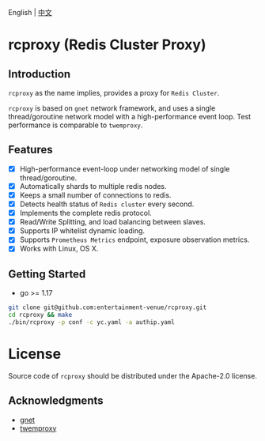 English | [中文](README_ZH.md)

# rcproxy (Redis Cluster Proxy)

## Introduction

`rcproxy` as the name implies, provides a proxy for `Redis Cluster`.

`rcproxy` is based on `gnet` network framework, and uses a single thread/goroutine network model with a high-performance event loop. Test performance is comparable to `twemproxy`.

## Features

- [x] High-performance event-loop under networking model of single thread/goroutine.
- [x] Automatically shards to multiple redis nodes.
- [x] Keeps a small number of connections to redis.
- [x] Detects health status of `Redis cluster` every second.
- [x] Implements the complete redis protocol.
- [x] Read/Write Splitting, and load balancing between slaves.
- [x] Supports IP whitelist dynamic loading.
- [x] Supports `Prometheus Metrics` endpoint, exposure observation metrics.
- [x] Works with Linux, OS X.

## Getting Started

* go >= 1.17

```bash
git clone git@github.com:entertainment-venue/rcproxy.git
cd rcproxy && make
./bin/rcproxy -p conf -c yc.yaml -a authip.yaml
```

# License

Source code of `rcproxy` should be distributed under the Apache-2.0 license.

## Acknowledgments

* [gnet](https://github.com/panjf2000/gnet)
* [twemproxy](https://github.com/twitter/twemproxy)